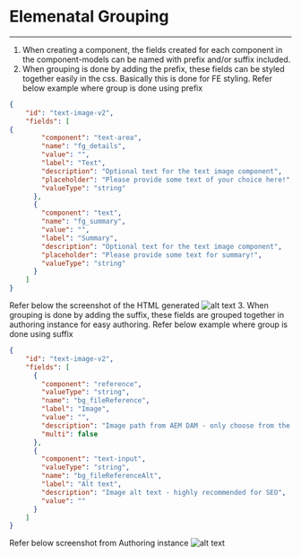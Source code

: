 # Elemenatal Grouping
***

1. When creating a component, the fields created for each component in the component-models can be named with prefix and/or suffix included.
2. When grouping is done by adding the prefix, these fields can be styled together easily in the css. Basically this is done for FE styling. 
Refer below example where group is done using prefix
```json
{
    "id": "text-image-v2",
    "fields": [
{
        "component": "text-area",
        "name": "fg_details",
        "value": "",
        "label": "Text",
        "description": "Optional text for the text image component",
        "placeholder": "Please provide some text of your choice here!",
        "valueType": "string"
      },
      {
        "component": "text",
        "name": "fg_summary",
        "value": "",
        "label": "Summary",
        "description": "Optional text for the text image component",
        "placeholder": "Please provide some text for summary!",
        "valueType": "string"
      }
    ]
}
```
Refer below the screenshot of the HTML generated
![alt text](image-1.png)
3. When grouping is done by adding the suffix, these fields are grouped together in authoring instance for easy authoring.
Refer below example where group is done using suffix
```json
{
    "id": "text-image-v2",
    "fields": [
      {
        "component": "reference",
        "valueType": "string",
        "name": "bg_fileReference",
        "label": "Image",
        "value": "",
        "description": "Image path from AEM DAM - only choose from the dedicated asset folder",
        "multi": false
      },
      {
        "component": "text-input",
        "valueType": "string",
        "name": "bg_fileReferenceAlt",
        "label": "Alt text",
        "description": "Image alt text - highly recommended for SEO",
        "value": ""
      }
    ]
}
```
Refer below screenshot from Authoring instance
![alt text](image.png)